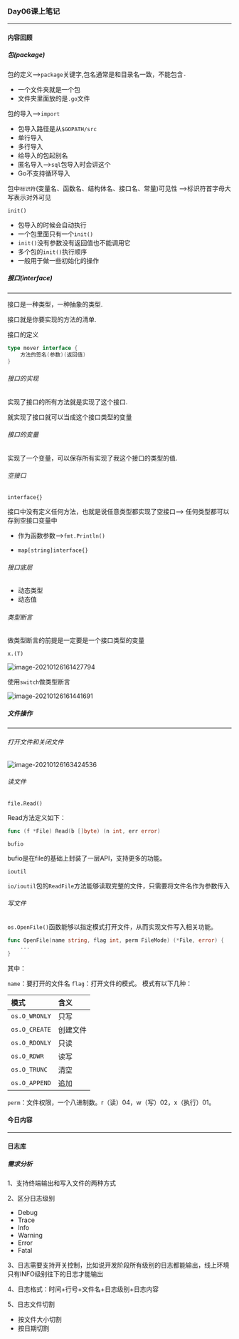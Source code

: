 ### Day06课上笔记

------



#### 内容回顾

##### 包(package)

包的定义-->`package`关键字,包名通常是和目录名一致，不能包含`-`

- 一个文件夹就是一个包
- 文件夹里面放的是`.go`文件

包的导入-->`import`

- 包导入路径是从`$GOPATH/src`
- 单行导入
- 多行导入
- 给导入的包起别名
- 匿名导入-->`sql`包导入时会讲这个
- Go不支持循环导入

包中`标识符`(变量名、函数名、结构体名、接口名、常量)可见性 -->标识符首字母大写表示对外可见

`init()`

- 包导入的时候会自动执行
- 一个包里面只有一个`init()`
- `init()`没有参数没有返回值也不能调用它
- 多个包的`init()`执行顺序
- 一般用于做一些初始化的操作

##### 接口(interface)

------

接口是一种类型，一种抽象的类型.

接口就是你要实现的方法的清单.

接口的定义

```go
type mover interface {
    方法的签名(参数)(返回值)
}
```

###### 接口的实现

实现了接口的所有方法就是实现了这个接口.

就实现了接口就可以当成这个接口类型的变量

###### 接口的变量

实现了一个变量，可以保存所有实现了我这个接口的类型的值.

###### 空接口

`interface{}`

接口中没有定义任何方法，也就是说任意类型都实现了空接口--> 任何类型都可以存到空接口变量中

- 作为函数参数-->`fmt.Println()`

- `map[string]interface{}`

###### 接口底层

- 动态类型
- 动态值

###### 类型断言

做类型断言的前提是一定要是一个接口类型的变量

`x.(T)`

![image-20210126161427794](C:\Users\97152\AppData\Roaming\Typora\typora-user-images\image-20210126161427794.png)

使用`switch`做类型断言

![image-20210126161441691](C:\Users\97152\AppData\Roaming\Typora\typora-user-images\image-20210126161441691.png)





##### 文件操作

------

###### 打开文件和关闭文件

![image-20210126163424536](C:\Users\97152\AppData\Roaming\Typora\typora-user-images\image-20210126163424536.png)

###### 读文件

`file.Read()`

Read方法定义如下：

```go
func (f *File) Read(b []byte) (n int, err error)
```

`bufio`

bufio是在file的基础上封装了一层API，支持更多的功能。

`ioutil`

`io/ioutil`包的`ReadFile`方法能够读取完整的文件，只需要将文件名作为参数传入

###### 写文件

`os.OpenFile()`函数能够以指定模式打开文件，从而实现文件写入相关功能。

```go
func OpenFile(name string, flag int, perm FileMode) (*File, error) {
	...
}
```

其中：

`name`：要打开的文件名 `flag`：打开文件的模式。 模式有以下几种：

| 模式          | 含义     |
| :------------ | :------- |
| `os.O_WRONLY` | 只写     |
| `os.O_CREATE` | 创建文件 |
| `os.O_RDONLY` | 只读     |
| `os.O_RDWR`   | 读写     |
| `os.O_TRUNC`  | 清空     |
| `os.O_APPEND` | 追加     |

`perm`：文件权限，一个八进制数。r（读）04，w（写）02，x（执行）01。



#### 今日内容

------



#### 日志库

##### 需求分析

1、支持终端输出和写入文件的两种方式

2、区分日志级别

- Debug
- Trace
- Info
- Warning
- Error
- Fatal

3、日志需要支持开关控制，比如说开发阶段所有级别的日志都能输出，线上环境只有INFO级别往下的日志才能输出

4、日志格式：时间+行号+文件名+日志级别+日志内容

5、日志文件切割

- 按文件大小切割
- 按日期切割